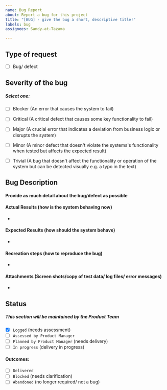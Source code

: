 ```yaml
---
name: Bug Report
about: Report a bug for this project
title: "[BUG] - give the bug a short, descriptive title!"
labels: bug
assignees: Sandy-at-Tazama

---
```


## Type of request

- [ ] Bug/ defect

## Severity of the bug
##### Select one:

- [ ] Blocker (An error that causes the system to fail)
- [ ] Critical (A critical defect that causes some key functionality to fail)
- [ ] Major (A crucial error that indicates a deviation from business logic or disrupts the system)
- [ ] Minor (A minor defect that doesn't violate the systems's functionality when tested but affects the expected result)
- [ ] Trivial (A bug that doesn't affect the functionality or operation of the system but can be detected visually e.g. a typo in the text)


## Bug Description 

#### Provide as much detail about the bug/defect as possible

#### Actual Results (how is the system behaving now)

 -

#### Expected Results (how should the system behave)

 -

#### Recreation steps (how to reproduce the bug)

-

#### Attachments (Screen shots/copy of test data/ log files/ error messages)

-

## Status

##### This section will be maintained by the Product Team

- [x] `Logged` (needs assessment)
- [ ] `Assessed by Product Manager`
- [ ] `Planned by Product Manager` (needs delivery)
- [ ] `In progress` (delivery in progress)

#### Outcomes:

- [ ] `Delivered`
- [ ] `Blocked` (needs clarification)
- [ ] `Abandoned` (no longer required/ not a bug)
